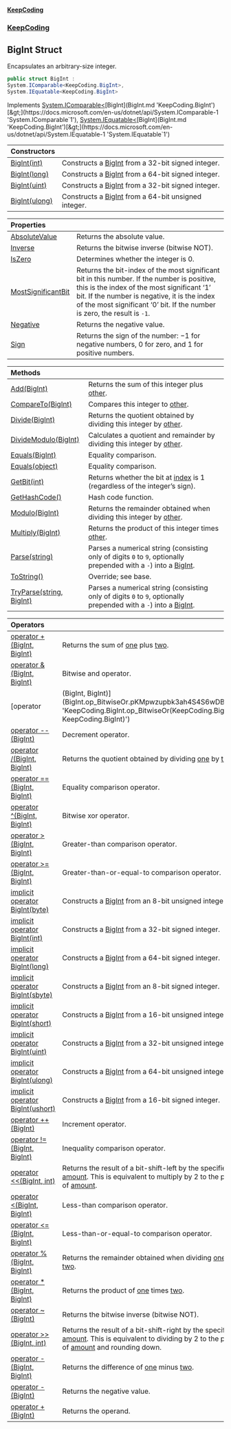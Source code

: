 #### [KeepCoding](index.md 'index')
### [KeepCoding](KeepCoding.md 'KeepCoding')
## BigInt Struct
Encapsulates an arbitrary-size integer.  
```csharp
public struct BigInt :
System.IComparable<KeepCoding.BigInt>,
System.IEquatable<KeepCoding.BigInt>
```

Implements [System.IComparable&lt;](https://docs.microsoft.com/en-us/dotnet/api/System.IComparable-1 'System.IComparable`1')[BigInt](BigInt.md 'KeepCoding.BigInt')[&gt;](https://docs.microsoft.com/en-us/dotnet/api/System.IComparable-1 'System.IComparable`1'), [System.IEquatable&lt;](https://docs.microsoft.com/en-us/dotnet/api/System.IEquatable-1 'System.IEquatable`1')[BigInt](BigInt.md 'KeepCoding.BigInt')[&gt;](https://docs.microsoft.com/en-us/dotnet/api/System.IEquatable-1 'System.IEquatable`1')  

| Constructors | |
| :--- | :--- |
| [BigInt(int)](BigInt..ctor.GgSbrUys5pMs8H88IMzDkg.md 'KeepCoding.BigInt.BigInt(int)') | Constructs a [BigInt](BigInt.md 'KeepCoding.BigInt') from a 32-bit signed integer.<br/> |
| [BigInt(long)](BigInt..ctor.96ILF1CmGF0oGZUWq0EXMw.md 'KeepCoding.BigInt.BigInt(long)') | Constructs a [BigInt](BigInt.md 'KeepCoding.BigInt') from a 64-bit signed integer.<br/> |
| [BigInt(uint)](BigInt..ctor.13BGELPxDbJ+hdgx0EY8Lg.md 'KeepCoding.BigInt.BigInt(uint)') | Constructs a [BigInt](BigInt.md 'KeepCoding.BigInt') from a 32-bit signed integer.<br/> |
| [BigInt(ulong)](BigInt..ctor.7GzRACSzroCvDGmOO7gfEw.md 'KeepCoding.BigInt.BigInt(ulong)') | Constructs a [BigInt](BigInt.md 'KeepCoding.BigInt') from a 64-bit unsigned integer.<br/> |

| Properties | |
| :--- | :--- |
| [AbsoluteValue](BigInt.AbsoluteValue.md 'KeepCoding.BigInt.AbsoluteValue') | Returns the absolute value. |
| [Inverse](BigInt.Inverse.md 'KeepCoding.BigInt.Inverse') | Returns the bitwise inverse (bitwise NOT). |
| [IsZero](BigInt.IsZero.md 'KeepCoding.BigInt.IsZero') | Determines whether the integer is 0.<br/> |
| [MostSignificantBit](BigInt.MostSignificantBit.md 'KeepCoding.BigInt.MostSignificantBit') | Returns the bit-index of the most significant bit in this number. If the number is positive, this is the index of the most significant ‘1’ bit. If the number is negative, it is the index of the most significant ‘0’ bit. If the number is zero, the result is `-1`.<br/> |
| [Negative](BigInt.Negative.md 'KeepCoding.BigInt.Negative') | Returns the negative value.<br/> |
| [Sign](BigInt.Sign.md 'KeepCoding.BigInt.Sign') | Returns the sign of the number: −1 for negative numbers, 0 for zero, and 1 for positive numbers.<br/> |

| Methods | |
| :--- | :--- |
| [Add(BigInt)](BigInt.Add.bH4EWXhJ5al8to7Bv.XV3A.md 'KeepCoding.BigInt.Add(KeepCoding.BigInt)') | Returns the sum of this integer plus [other](BigInt.Add.bH4EWXhJ5al8to7Bv.XV3A.md#KeepCoding.BigInt.Add(KeepCoding.BigInt).other 'KeepCoding.BigInt.Add(KeepCoding.BigInt).other').<br/> |
| [CompareTo(BigInt)](BigInt.CompareTo.rqGRZbUbna.vdy6NszgzkQ.md 'KeepCoding.BigInt.CompareTo(KeepCoding.BigInt)') | Compares this integer to [other](BigInt.CompareTo.rqGRZbUbna.vdy6NszgzkQ.md#KeepCoding.BigInt.CompareTo(KeepCoding.BigInt).other 'KeepCoding.BigInt.CompareTo(KeepCoding.BigInt).other').<br/> |
| [Divide(BigInt)](BigInt.Divide.Tj+33o..jQkItwvaPt2hPQ.md 'KeepCoding.BigInt.Divide(KeepCoding.BigInt)') | Returns the quotient obtained by dividing this integer by [other](BigInt.Divide.Tj+33o..jQkItwvaPt2hPQ.md#KeepCoding.BigInt.Divide(KeepCoding.BigInt).other 'KeepCoding.BigInt.Divide(KeepCoding.BigInt).other').<br/> |
| [DivideModulo(BigInt)](BigInt.DivideModulo.hKNytB2JMgJyLX17vZnr3Q.md 'KeepCoding.BigInt.DivideModulo(KeepCoding.BigInt)') | Calculates a quotient and remainder by dividing this integer by [other](BigInt.DivideModulo.hKNytB2JMgJyLX17vZnr3Q.md#KeepCoding.BigInt.DivideModulo(KeepCoding.BigInt).other 'KeepCoding.BigInt.DivideModulo(KeepCoding.BigInt).other').<br/> |
| [Equals(BigInt)](BigInt.Equals.z9hX7TQe9Z2sVLNi.8zbPg.md 'KeepCoding.BigInt.Equals(KeepCoding.BigInt)') | Equality comparison.<br/> |
| [Equals(object)](BigInt.Equals.5Ojuqo5l7af9VYeu3fJn5g.md 'KeepCoding.BigInt.Equals(object)') | Equality comparison. |
| [GetBit(int)](BigInt.GetBit.oTqEE9Kz73+bDeqztoytlw.md 'KeepCoding.BigInt.GetBit(int)') | Returns whether the bit at [index](BigInt.GetBit.oTqEE9Kz73+bDeqztoytlw.md#KeepCoding.BigInt.GetBit(int).index 'KeepCoding.BigInt.GetBit(int).index') is 1 (regardless of the integer’s sign).<br/> |
| [GetHashCode()](BigInt.GetHashCode().md 'KeepCoding.BigInt.GetHashCode()') | Hash code function.<br/> |
| [Modulo(BigInt)](BigInt.Modulo.bLrlGdip1uw394Nftl4mog.md 'KeepCoding.BigInt.Modulo(KeepCoding.BigInt)') | Returns the remainder obtained when dividing this integer by [other](BigInt.Modulo.bLrlGdip1uw394Nftl4mog.md#KeepCoding.BigInt.Modulo(KeepCoding.BigInt).other 'KeepCoding.BigInt.Modulo(KeepCoding.BigInt).other').<br/> |
| [Multiply(BigInt)](BigInt.Multiply.GhV119JihWCLnmq3rx1g6Q.md 'KeepCoding.BigInt.Multiply(KeepCoding.BigInt)') | Returns the product of this integer times [other](BigInt.Multiply.GhV119JihWCLnmq3rx1g6Q.md#KeepCoding.BigInt.Multiply(KeepCoding.BigInt).other 'KeepCoding.BigInt.Multiply(KeepCoding.BigInt).other').<br/> |
| [Parse(string)](BigInt.Parse.HydzVomzJEhU9NgLdSS7yg.md 'KeepCoding.BigInt.Parse(string)') | Parses a numerical string (consisting only of digits `0` to `9`, optionally prepended with a `-`) into a [BigInt](BigInt.md 'KeepCoding.BigInt').<br/> |
| [ToString()](BigInt.ToString().md 'KeepCoding.BigInt.ToString()') | Override; see base.<br/> |
| [TryParse(string, BigInt)](BigInt.TryParse.qVIeTvpRH9QsyakpZVwNUw.md 'KeepCoding.BigInt.TryParse(string, KeepCoding.BigInt)') | Parses a numerical string (consisting only of digits `0` to `9`, optionally prepended with a `-`) into a [BigInt](BigInt.md 'KeepCoding.BigInt').<br/> |

| Operators | |
| :--- | :--- |
| [operator +(BigInt, BigInt)](BigInt.op_Addition.D.J0vnGVuqcq5eESKWmOWg.md 'KeepCoding.BigInt.op_Addition(KeepCoding.BigInt, KeepCoding.BigInt)') | Returns the sum of [one](BigInt.op_Addition.D.J0vnGVuqcq5eESKWmOWg.md#KeepCoding.BigInt.op_Addition(KeepCoding.BigInt.KeepCoding.BigInt).one 'KeepCoding.BigInt.op_Addition(KeepCoding.BigInt, KeepCoding.BigInt).one') plus [two](BigInt.op_Addition.D.J0vnGVuqcq5eESKWmOWg.md#KeepCoding.BigInt.op_Addition(KeepCoding.BigInt.KeepCoding.BigInt).two 'KeepCoding.BigInt.op_Addition(KeepCoding.BigInt, KeepCoding.BigInt).two').<br/> |
| [operator &(BigInt, BigInt)](BigInt.op_BitwiseAnd.9i9gcTNq.TlTZorCZ77wCQ.md 'KeepCoding.BigInt.op_BitwiseAnd(KeepCoding.BigInt, KeepCoding.BigInt)') | Bitwise and operator. |
| [operator |(BigInt, BigInt)](BigInt.op_BitwiseOr.pKMpwzupbk3ah4S4S6wDBg.md 'KeepCoding.BigInt.op_BitwiseOr(KeepCoding.BigInt, KeepCoding.BigInt)') | Bitwise or operator.<br/> |
| [operator --(BigInt)](BigInt.op_Decrement.hVegHTP9Bd4oz8lbzViL6A.md 'KeepCoding.BigInt.op_Decrement(KeepCoding.BigInt)') | Decrement operator.<br/> |
| [operator /(BigInt, BigInt)](BigInt.op_Division.mZ+ZayRGaTZkjmfHrF0hrQ.md 'KeepCoding.BigInt.op_Division(KeepCoding.BigInt, KeepCoding.BigInt)') | Returns the quotient obtained by dividing [one](BigInt.op_Division.mZ+ZayRGaTZkjmfHrF0hrQ.md#KeepCoding.BigInt.op_Division(KeepCoding.BigInt.KeepCoding.BigInt).one 'KeepCoding.BigInt.op_Division(KeepCoding.BigInt, KeepCoding.BigInt).one') by [two](BigInt.op_Division.mZ+ZayRGaTZkjmfHrF0hrQ.md#KeepCoding.BigInt.op_Division(KeepCoding.BigInt.KeepCoding.BigInt).two 'KeepCoding.BigInt.op_Division(KeepCoding.BigInt, KeepCoding.BigInt).two').<br/> |
| [operator ==(BigInt, BigInt)](BigInt.op_Equality.KOVQ7+iw.fm.VMDkPbUuMQ.md 'KeepCoding.BigInt.op_Equality(KeepCoding.BigInt, KeepCoding.BigInt)') | Equality comparison operator.<br/> |
| [operator ^(BigInt, BigInt)](BigInt.op_ExclusiveOr.dYzmYhItKGUCIgzCfP68iw.md 'KeepCoding.BigInt.op_ExclusiveOr(KeepCoding.BigInt, KeepCoding.BigInt)') | Bitwise xor operator.<br/> |
| [operator &gt;(BigInt, BigInt)](BigInt.op_GreaterThan.dMJEKncvkdJVLnMXYm8peQ.md 'KeepCoding.BigInt.op_GreaterThan(KeepCoding.BigInt, KeepCoding.BigInt)') | Greater-than comparison operator.<br/> |
| [operator &gt;=(BigInt, BigInt)](BigInt.op_GreaterThanOrEqual.eEGosBkcG3JWtolr2E04YQ.md 'KeepCoding.BigInt.op_GreaterThanOrEqual(KeepCoding.BigInt, KeepCoding.BigInt)') | Greater-than-or-equal-to comparison operator.<br/> |
| [implicit operator BigInt(byte)](BigInt.op_Implicit.50U5j.YAwAuQkFBdCvacuA.md 'KeepCoding.BigInt.op_Implicit KeepCoding.BigInt(byte)') | Constructs a [BigInt](BigInt.md 'KeepCoding.BigInt') from an 8-bit unsigned integer.<br/> |
| [implicit operator BigInt(int)](BigInt.op_Implicit.+nJaveO6FWjHd.iQJY3hWQ.md 'KeepCoding.BigInt.op_Implicit KeepCoding.BigInt(int)') | Constructs a [BigInt](BigInt.md 'KeepCoding.BigInt') from a 32-bit signed integer.<br/> |
| [implicit operator BigInt(long)](BigInt.op_Implicit.A1k74SvWxC8sD3HNp2WWjw.md 'KeepCoding.BigInt.op_Implicit KeepCoding.BigInt(long)') | Constructs a [BigInt](BigInt.md 'KeepCoding.BigInt') from a 64-bit signed integer.<br/> |
| [implicit operator BigInt(sbyte)](BigInt.op_Implicit.EBb0l8b1yDKvFVJrasDohg.md 'KeepCoding.BigInt.op_Implicit KeepCoding.BigInt(sbyte)') | Constructs a [BigInt](BigInt.md 'KeepCoding.BigInt') from an 8-bit signed integer.<br/> |
| [implicit operator BigInt(short)](BigInt.op_Implicit.K6CNHo+cnC8hHpB+nkG6QQ.md 'KeepCoding.BigInt.op_Implicit KeepCoding.BigInt(short)') | Constructs a [BigInt](BigInt.md 'KeepCoding.BigInt') from a 16-bit unsigned integer.<br/> |
| [implicit operator BigInt(uint)](BigInt.op_Implicit.M+qZKJq+9a+tdniCmLckhg.md 'KeepCoding.BigInt.op_Implicit KeepCoding.BigInt(uint)') | Constructs a [BigInt](BigInt.md 'KeepCoding.BigInt') from a 32-bit unsigned integer.<br/> |
| [implicit operator BigInt(ulong)](BigInt.op_Implicit.8LowTV9Xe.JH6eSEajJ8eg.md 'KeepCoding.BigInt.op_Implicit KeepCoding.BigInt(ulong)') | Constructs a [BigInt](BigInt.md 'KeepCoding.BigInt') from a 64-bit unsigned integer.<br/> |
| [implicit operator BigInt(ushort)](BigInt.op_Implicit.iZqN2asORAY7BCij7OI0Pg.md 'KeepCoding.BigInt.op_Implicit KeepCoding.BigInt(ushort)') | Constructs a [BigInt](BigInt.md 'KeepCoding.BigInt') from a 16-bit signed integer.<br/> |
| [operator ++(BigInt)](BigInt.op_Increment.HuL1RQUoG6IeTJEDvBUxXg.md 'KeepCoding.BigInt.op_Increment(KeepCoding.BigInt)') | Increment operator.<br/> |
| [operator !=(BigInt, BigInt)](BigInt.op_Inequality.93FdPKIeHuGQ1+egRRMkyg.md 'KeepCoding.BigInt.op_Inequality(KeepCoding.BigInt, KeepCoding.BigInt)') | Inequality comparison operator.<br/> |
| [operator &lt;&lt;(BigInt, int)](BigInt.op_LeftShift.NsCpCnLRSBsnDqX+Wjeg9A.md 'KeepCoding.BigInt.op_LeftShift(KeepCoding.BigInt, int)') | Returns the result of a bit-shift-left by the specified [amount](BigInt.op_LeftShift.NsCpCnLRSBsnDqX+Wjeg9A.md#KeepCoding.BigInt.op_LeftShift(KeepCoding.BigInt.int).amount 'KeepCoding.BigInt.op_LeftShift(KeepCoding.BigInt, int).amount'). This is equivalent to multiply by 2 to the power of [amount](BigInt.op_LeftShift.NsCpCnLRSBsnDqX+Wjeg9A.md#KeepCoding.BigInt.op_LeftShift(KeepCoding.BigInt.int).amount 'KeepCoding.BigInt.op_LeftShift(KeepCoding.BigInt, int).amount'). |
| [operator &lt;(BigInt, BigInt)](BigInt.op_LessThan.1e9j3tV4wraoUqVUAx7qig.md 'KeepCoding.BigInt.op_LessThan(KeepCoding.BigInt, KeepCoding.BigInt)') | Less-than comparison operator.<br/> |
| [operator &lt;=(BigInt, BigInt)](BigInt.op_LessThanOrEqual..xsF1z0tNtOcOs4+CbTRbA.md 'KeepCoding.BigInt.op_LessThanOrEqual(KeepCoding.BigInt, KeepCoding.BigInt)') | Less-than-or-equal-to comparison operator.<br/> |
| [operator %(BigInt, BigInt)](BigInt.op_Modulus.oHGRGhvZsYP3gn4ID0a34w.md 'KeepCoding.BigInt.op_Modulus(KeepCoding.BigInt, KeepCoding.BigInt)') | Returns the remainder obtained when dividing [one](BigInt.op_Modulus.oHGRGhvZsYP3gn4ID0a34w.md#KeepCoding.BigInt.op_Modulus(KeepCoding.BigInt.KeepCoding.BigInt).one 'KeepCoding.BigInt.op_Modulus(KeepCoding.BigInt, KeepCoding.BigInt).one') by [two](BigInt.op_Modulus.oHGRGhvZsYP3gn4ID0a34w.md#KeepCoding.BigInt.op_Modulus(KeepCoding.BigInt.KeepCoding.BigInt).two 'KeepCoding.BigInt.op_Modulus(KeepCoding.BigInt, KeepCoding.BigInt).two').<br/> |
| [operator *(BigInt, BigInt)](BigInt.op_Multiply.G.2KzlU.rtnGVj8O4fsXOg.md 'KeepCoding.BigInt.op_Multiply(KeepCoding.BigInt, KeepCoding.BigInt)') | Returns the product of [one](BigInt.op_Multiply.G.2KzlU.rtnGVj8O4fsXOg.md#KeepCoding.BigInt.op_Multiply(KeepCoding.BigInt.KeepCoding.BigInt).one 'KeepCoding.BigInt.op_Multiply(KeepCoding.BigInt, KeepCoding.BigInt).one') times [two](BigInt.op_Multiply.G.2KzlU.rtnGVj8O4fsXOg.md#KeepCoding.BigInt.op_Multiply(KeepCoding.BigInt.KeepCoding.BigInt).two 'KeepCoding.BigInt.op_Multiply(KeepCoding.BigInt, KeepCoding.BigInt).two').<br/> |
| [operator ~(BigInt)](BigInt.op_OnesComplement.ms6Y202pSALkc9pVLGv.BQ.md 'KeepCoding.BigInt.op_OnesComplement(KeepCoding.BigInt)') | Returns the bitwise inverse (bitwise NOT).<br/> |
| [operator &gt;&gt;(BigInt, int)](BigInt.op_RightShift.JpzPJl0sc0CXRIcCbAu.ZQ.md 'KeepCoding.BigInt.op_RightShift(KeepCoding.BigInt, int)') | Returns the result of a bit-shift-right by the specified [amount](BigInt.op_RightShift.JpzPJl0sc0CXRIcCbAu.ZQ.md#KeepCoding.BigInt.op_RightShift(KeepCoding.BigInt.int).amount 'KeepCoding.BigInt.op_RightShift(KeepCoding.BigInt, int).amount'). This is equivalent to dividing by 2 to the power of [amount](BigInt.op_RightShift.JpzPJl0sc0CXRIcCbAu.ZQ.md#KeepCoding.BigInt.op_RightShift(KeepCoding.BigInt.int).amount 'KeepCoding.BigInt.op_RightShift(KeepCoding.BigInt, int).amount') and rounding down. |
| [operator -(BigInt, BigInt)](BigInt.op_Subtraction.LpJBIo2nZ8GpQOkwVCWm5Q.md 'KeepCoding.BigInt.op_Subtraction(KeepCoding.BigInt, KeepCoding.BigInt)') | Returns the difference of [one](BigInt.op_Subtraction.LpJBIo2nZ8GpQOkwVCWm5Q.md#KeepCoding.BigInt.op_Subtraction(KeepCoding.BigInt.KeepCoding.BigInt).one 'KeepCoding.BigInt.op_Subtraction(KeepCoding.BigInt, KeepCoding.BigInt).one') minus [two](BigInt.op_Subtraction.LpJBIo2nZ8GpQOkwVCWm5Q.md#KeepCoding.BigInt.op_Subtraction(KeepCoding.BigInt.KeepCoding.BigInt).two 'KeepCoding.BigInt.op_Subtraction(KeepCoding.BigInt, KeepCoding.BigInt).two').<br/> |
| [operator -(BigInt)](BigInt.op_UnaryNegation.y.pxIMMVIVJwxFs6yVolWA.md 'KeepCoding.BigInt.op_UnaryNegation(KeepCoding.BigInt)') | Returns the negative value.<br/> |
| [operator +(BigInt)](BigInt.op_UnaryPlus.TM2Vg1EAUR0hRwf7HiSYQA.md 'KeepCoding.BigInt.op_UnaryPlus(KeepCoding.BigInt)') | Returns the operand.<br/> |
